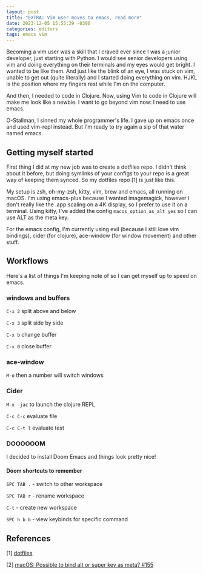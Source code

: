 ```yaml
---
layout: post
title: "EXTRA: Vim user moves to emacs, read more"
date: 2023-12-05 15:55:39 -0300
categories: editors
tags: emacs vim
---
```


Becoming a vim user was a skill that I craved ever since I was a junior developer, just starting with Python. I would see senior developers using vim and 
doing everything on their terminals and my eyes would get bright. I wanted to be like them. And just like the blink of an eye, I was stuck on vim, 
unable to get out (quite literally) and I started doing everything on vim. HJKL is the position where my fingers rest while I'm on the computer. 

And then, I needed to code in Clojure. Now, using Vim to code in Clojure will make me look like a newbie. I want to go beyond vim now: I need to use emacs. 

O-Stallman, I sinned my whole programmer's life. I gave up on emacs once and used vim-repl instead. But I'm ready to try again a sip of that water named emacs. 

## Getting myself started

First thing I did at my new job was to create a dotfiles repo. I didn't think about it before, but doing symlinks of your configs to your repo is a great way
of keeping them synced. So my dotfiles repo [1] is just like this.

My setup is zsh, oh-my-zsh, kitty, vim, brew and emacs, all running on macOS. I'm using emacs-plus because I wanted imagemagick, however I don't really like
the .app scaling on a 4K display, so I prefer to use it on a terminal. Using kitty, I've added the config `macos_option_as_alt yes` so I can use ALT as the 
meta key. 

For the emacs config, I'm currently using evil (because I still love vim bindings), cider (for clojure), ace-window (for window movement) and other stuff.

## Workflows

Here's a list of things I'm keeping note of so I can get myself up to speed on emacs.

### windows and buffers

`C-x 2` split above and below

`C-x 3` split side by side

`C-x b` change buffer

`C-x 0` close buffer

### ace-window

`M-o` then a number will switch windows

### Cider

`M-x -jac` to launch the clojure REPL

`C-c C-c` evaluate file

`C-c C-t l` evaluate test

### DOOOOOOM

I decided to install Doom Emacs and things look pretty nice! 

#### Doom shortcuts to remember

`SPC TAB .` - switch to other workspace

`SPC TAB r` - rename workspace

`C-t` - create new workspace

`SPC h b b` - view keybinds for specific command


## References

\[1] [dotfiles](https://github.com/retpolanne/dotfiles)

\[2] [macOS: Possible to bind alt or super key as meta? #155](https://github.com/kovidgoyal/kitty/issues/155#issuecomment-1074933947)
